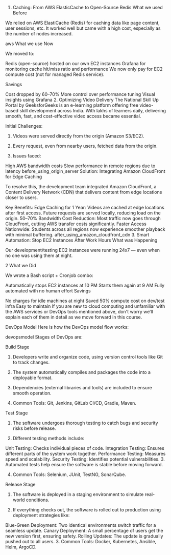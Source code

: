 1. Caching: From AWS ElasticCache to Open-Source Redis
What we used Before

We relied on AWS ElastiCache (Redis) for caching data like page content, user sessions, etc. It worked well but came with a high cost, especially as the number of nodes increased.

aws
What we use Now

We moved to:

Redis (open-source) hosted on our own EC2 instances
Grafana for monitoring cache hit/miss ratio and performance
We now only pay for EC2 compute cost (not for managed Redis service).

Savings

Cost dropped by 60–70%
More control over performance tuning
Visual insights using Grafana
2. Optimizing Video Delivery
The National Skill Up Portal by GeeksforGeeks is an e-learning platform offering free video-based skill development across India. With lakhs of learners daily, delivering smooth, fast, and cost-effective video access became essential.

Initial Challenges:

1. Videos were served directly from the origin (Amazon S3/EC2).

2. Every request, even from nearby users, fetched data from the origin.

3. Issues faced:

High AWS bandwidth costs
Slow performance in remote regions due to latency
before_using_origin_server
Solution: Integrating Amazon CloudFront for Edge Caching

To resolve this, the development team integrated Amazon CloudFront, a Content Delivery Network (CDN) that delivers content from edge locations closer to users.

Key Benefits:
Edge Caching for 1 Year:
Videos are cached at edge locations after first access. Future requests are served locally, reducing load on the origin.
50–70% Bandwidth Cost Reduction:
Most traffic now goes through CloudFront, cutting AWS transfer costs significantly.
Faster Access Nationwide:
Students across all regions now experience smoother playback with minimal buffering.
after_using_amazon_cloudfront_cdn
3. Smart Automation: Stop EC2 Instances After Work Hours
What was Happening

Our development/testing EC2 instances were running 24x7 — even when no one was using them at night.

2
What we Did

We wrote a Bash script + Cronjob combo:

Automatically stops EC2 instances at 10 PM
Starts them again at 9 AM
Fully automated with no human effort
Savings

No charges for idle machines at night
Saved 50% compute cost on dev/test infra
Easy to maintain
If you are new to cloud computing and unfamiliar with the AWS services or DevOps tools mentioned above, don't worry we’ll explain each of them in detail as we move forward in this course.

DevOps Model
Here is how the DevOps model flow works:

devopsmodel
Stages of DevOps are:

Build Stage
1. Developers write and organize code, using version control tools like Git to track changes.

2. The system automatically compiles and packages the code into a deployable format.

3. Dependencies (external libraries and tools) are included to ensure smooth operation.

4. Common Tools: Git, Jenkins, GitLab CI/CD, Gradle, Maven.

Test Stage
1. The software undergoes thorough testing to catch bugs and security risks before release.

2. Different testing methods include:

Unit Testing: Checks individual pieces of code.
Integration Testing: Ensures different parts of the system work together.
Performance Testing: Measures speed and scalability.
Security Testing: Identifies potential vulnerabilities.
3. Automated tests help ensure the software is stable before moving forward.

4. Common Tools: Selenium, JUnit, TestNG, SonarQube.

Release Stage
1. The software is deployed in a staging environment to simulate real-world conditions.

2. If everything checks out, the software is rolled out to production using deployment strategies like:

Blue-Green Deployment: Two identical environments switch traffic for a seamless update.
Canary Deployment: A small percentage of users get the new version first, ensuring safety.
Rolling Updates: The update is gradually pushed out to all users.
3. Common Tools: Docker, Kubernetes, Ansible, Helm, ArgoCD.

